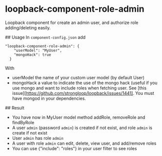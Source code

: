 # loopback-component-role-admin
Loopback component for create an admin user, and authorize role adding/deleting easily.

## Usage
In `component-config.json` add
```
"loopback-component-role-admin": {
    "userModel": "MyUser",
    "mongoHack": true
  }
```
With
* userModel the name of your custom user model (by default User)
* mongoHack a value to indicate the use of the mongo hack (useful if you use mongo and want to include roles when fetching user. See [this issue][https://github.com/strongloop/loopback/issues/1441]. You must have mongod in your dependencies.

## Result

* You have now in MyUser model method addRole, removeRole and findByRole
* A user `admin` (password `admin`) is created if not exist, and role `admin` is create if not exist
* User `admin` has role `admin`
* A user with role `admin` can edit, delete, view user, and add/remove roles
* You can use {"include": "roles"} in your user filter to see roles
